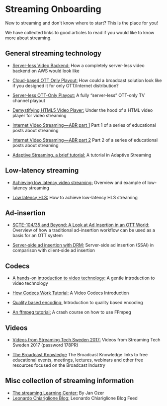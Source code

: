 # Streaming Onboarding
New to streaming and don't know where to start? This is the place for you!

We have collected links to good articles to read if you would like to know more about streaming.

## General streaming technology

- [Server-less Video Backend:](https://medium.com/@eyevinntechnology/server-less-video-backend-1a142d1d2ba) How a completely server-less video backend on AWS would look like

- [Cloud-based OTT Only Playout:](https://medium.com/@eyevinntechnology/cloud-based-ott-only-playout-54e19b542c43) How could a broadcast solution look like if you designed it for only OTT/Internet distribution?

- [Server-less OTT-Only Playout:](https://medium.com/@eyevinntechnology/server-less-ott-only-playout-bc5a7f2e6d04) A fully “server-less” OTT-only TV channel playout

- [Demystifying HTML5 Video Player:](https://medium.com/@eyevinntechnology/demystifying-html5-video-player-e480846328f0) Under the hood of a HTML video player for video streaming

- [Internet Video Streaming — ABR part 1](https://medium.com/@eyevinntechnology/internet-video-streaming-abr-part-1-b10964849e19) Part 1 of a series of educational posts about streaming

- [Internet Video Streaming — ABR part 2](https://medium.com/@eyevinntechnology/internet-video-streaming-abr-part-2-dbce136b0d7c) Part 2 of a series of educational posts about streaming
 
- [Adaptive Streaming, a brief tutorial:](https://tech.ebu.ch/docs/techreview/trev_2011-Q1_adaptive-streaming_laukens.pdf) A tutorial in Adaptive Streaming

## Low-latency streaming
 
- [Achieving low latency video streaming:](https://medium.com/@eyevinntechnology/achieving-low-latency-video-streaming-b0b806dcc282) Overview and example of low-latency streaming
 
- [Low latency HLS:](https://medium.com/@periscopecode/introducing-lhls-media-streaming-eb6212948bef) How to achieve low-latency HLS streaming

## Ad-insertion

- [SCTE-104/35 and Beyond: A Look at Ad Insertion in an OTT World:](http://www.tvtechnology.com/expertise/0003/scte10435-and-beyond-a-look-at-ad-insertion-in-an-ott-world/280536) Overview of how a traditional ad-insertion workflow can be used as a basis for an OTT system

- [Server-side ad insertion with DRM:](https://medium.com/@eyevinntechnology/server-side-ad-insertion-with-drm-8b41d5f3fc95) Server-side ad insertion (SSAI) in comparison with client-side ad insertion 

## Codecs
 
- [A hands-on introduction to video technology:](https://github.com/leandromoreira/digital_video_introduction) A gentle introduction to video technology

- [How Codecs Work Tutorial:](https://www.youtube.com/watch?v=LIi6A7r1fYs) A Video Codecs Introduction
 
- [Quality based encoding:](https://medium.com/@eyevinntechnology/the-road-to-everywhere-by-improving-existing-transcoding-workflows-ac427af68cbd) Introduction to quality based encoding

- [An ffmpeg tutorial:](https://github.com/leandromoreira/ffmpeg-libav-tutorial) A crash course on how to use FFmpeg

## Videos 

- [Videos from Streaming Tech Sweden 2017:](https://www.streamingtech.se/resources/) Videos from Streaming Tech Sweden 2017 (password 178PR)

- [The Broadcast Knowledge](https://thebroadcastknowledge.com) The Broadcast Knowledge links to free educational events, meetings, lectures, webinars and other free resources focused on the Broadcast Industry

## Misc collection of streaming information

- [The streaming Learning Center:](https://streaminglearningcenter.com) By Jan Ozer
- [Leonardo Chiariglione Blog:](http://blog.chiariglione.org/compression-the-technology-for-the-digital-age/) Leonardo Chiariglione Blog Feed
 
